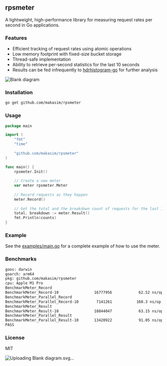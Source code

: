 ## rpsmeter

A lightweight, high-performance library for measuring request rates per second in Go applications.

### Features

- Efficient tracking of request rates using atomic operations
- Low memory footprint with fixed-size bucket storage
- Thread-safe implementation
- Ability to retrieve per-second statistics for the last 10 seconds
- Results can be fed infrequently to [hdrhistogram-go](https://github.com/HdrHistogram/hdrhistogram-go) for further analysis

![Blank diagram](https://github.com/user-attachments/assets/45f15804-868b-40aa-ba51-dcb42d329336)

### Installation

```bash
go get github.com/makasim/rpsmeter
```

### Usage

```go
package main

import (
    "fmt"
    "time"
    
    "github.com/makasim/rpsmeter"
)

func main() {
	rpsmeter.Init()
	
    // Create a new meter
    var meter rpsmeter.Meter
    
    // Record requests as they happen
    meter.Record()
    
    // Get the total and the breakdown count of requests for the last 10 seconds
    total, breakdown := meter.Result()
    fmt.Println(counts)
}
```

### Example

See the [examples/main.go](examples/main.go) for a complete example of how to use the meter.

### Benchmarks

```bash
goos: darwin
goarch: arm64
pkg: github.com/makasim/rpsmeter
cpu: Apple M1 Pro
BenchmarkMeter_Record
BenchmarkMeter_Record-10             	16777956	        62.52 ns/op	       0 B/op	       0 allocs/op
BenchmarkMeter_Parallel_Record
BenchmarkMeter_Parallel_Record-10    	 7141261	       160.3 ns/op	       0 B/op	       0 allocs/op
BenchmarkMeter_Result
BenchmarkMeter_Result-10             	18844047	        63.15 ns/op	       0 B/op	       0 allocs/op
BenchmarkMeter_Parallel_Result
BenchmarkMeter_Parallel_Result-10    	13420922	        91.05 ns/op	       0 B/op	       0 allocs/op
PASS
```

### License

MIT





![Uploading<svg xmlns="http://www.w3.org/2000/svg" xmlns:xlink="http://www.w3.org/1999/xlink" xmlns:lucid="lucid" width="1242" height="201.38"><g transform="translate(-79 -199.62360346032693)" lucid:page-tab-id="0_0"><path d="M0 0h1500v500H0z" fill="#fff"/><path d="M980 285a6 6 0 0 1 6-6h328a6 6 0 0 1 6 6v109a6 6 0 0 1-6 6H986a6 6 0 0 1-6-6z" fill="#fff"/><path d="M981 285c0 .55-.45 1-1 1s-1-.45-1-1 .45-1 1-1 1 .45 1 1zm6-6c0 .55-.45 1-1 1s-1-.45-1-1 .45-1 1-1 1 .45 1 1zm8 0c0 .55-.45 1-1 1s-1-.45-1-1 .45-1 1-1 1 .45 1 1zm8 0c0 .55-.45 1-1 1s-1-.45-1-1 .45-1 1-1 1 .45 1 1zm8 0c0 .55-.45 1-1 1s-1-.45-1-1 .45-1 1-1 1 .45 1 1zm8 0c0 .55-.45 1-1 1s-1-.45-1-1 .45-1 1-1 1 .45 1 1zm8 0c0 .55-.45 1-1 1s-1-.45-1-1 .45-1 1-1 1 .45 1 1zm8 0c0 .55-.45 1-1 1s-1-.45-1-1 .45-1 1-1 1 .45 1 1zm8 0c0 .55-.45 1-1 1s-1-.45-1-1 .45-1 1-1 1 .45 1 1zm8 0c0 .55-.45 1-1 1s-1-.45-1-1 .45-1 1-1 1 .45 1 1zm8 0c0 .55-.45 1-1 1s-1-.45-1-1 .45-1 1-1 1 .45 1 1zm8 0c0 .55-.45 1-1 1s-1-.45-1-1 .45-1 1-1 1 .45 1 1zm8 0c0 .55-.45 1-1 1s-1-.45-1-1 .45-1 1-1 1 .45 1 1zm8 0c0 .55-.45 1-1 1s-1-.45-1-1 .45-1 1-1 1 .45 1 1zm8 0c0 .55-.45 1-1 1s-1-.45-1-1 .45-1 1-1 1 .45 1 1zm8 0c0 .55-.45 1-1 1s-1-.45-1-1 .45-1 1-1 1 .45 1 1zm8 0c0 .55-.45 1-1 1s-1-.45-1-1 .45-1 1-1 1 .45 1 1zm8 0c0 .55-.45 1-1 1s-1-.45-1-1 .45-1 1-1 1 .45 1 1zm8 0c0 .55-.45 1-1 1s-1-.45-1-1 .45-1 1-1 1 .45 1 1zm8 0c0 .55-.45 1-1 1s-1-.45-1-1 .45-1 1-1 1 .45 1 1zm8 0c0 .55-.45 1-1 1s-1-.45-1-1 .45-1 1-1 1 .45 1 1zm8 0c0 .55-.45 1-1 1s-1-.45-1-1 .45-1 1-1 1 .45 1 1zm8 0c0 .55-.45 1-1 1s-1-.45-1-1 .45-1 1-1 1 .45 1 1zm8 0c0 .55-.45 1-1 1s-1-.45-1-1 .45-1 1-1 1 .45 1 1zm8 0c0 .55-.45 1-1 1s-1-.45-1-1 .45-1 1-1 1 .45 1 1zm8 0c0 .55-.45 1-1 1s-1-.45-1-1 .45-1 1-1 1 .45 1 1zm8 0c0 .55-.45 1-1 1s-1-.45-1-1 .45-1 1-1 1 .45 1 1zm8 0c0 .55-.45 1-1 1s-1-.45-1-1 .45-1 1-1 1 .45 1 1zm8 0c0 .55-.45 1-1 1s-1-.45-1-1 .45-1 1-1 1 .45 1 1zm8 0c0 .55-.45 1-1 1s-1-.45-1-1 .45-1 1-1 1 .45 1 1zm8 0c0 .55-.45 1-1 1s-1-.45-1-1 .45-1 1-1 1 .45 1 1zm8 0c0 .55-.45 1-1 1s-1-.45-1-1 .45-1 1-1 1 .45 1 1zm8 0c0 .55-.45 1-1 1s-1-.45-1-1 .45-1 1-1 1 .45 1 1zm8 0c0 .55-.45 1-1 1s-1-.45-1-1 .45-1 1-1 1 .45 1 1zm8 0c0 .55-.45 1-1 1s-1-.45-1-1 .45-1 1-1 1 .45 1 1zm8 0c0 .55-.45 1-1 1s-1-.45-1-1 .45-1 1-1 1 .45 1 1zm8 0c0 .55-.45 1-1 1s-1-.45-1-1 .45-1 1-1 1 .45 1 1zm8 0c0 .55-.45 1-1 1s-1-.45-1-1 .45-1 1-1 1 .45 1 1zm8 0c0 .55-.45 1-1 1s-1-.45-1-1 .45-1 1-1 1 .45 1 1zm8 0c0 .55-.45 1-1 1s-1-.45-1-1 .45-1 1-1 1 .45 1 1zm8 0c0 .55-.45 1-1 1s-1-.45-1-1 .45-1 1-1 1 .45 1 1zm8 0c0 .55-.45 1-1 1s-1-.45-1-1 .45-1 1-1 1 .45 1 1zm8 0c0 .55-.45 1-1 1s-1-.45-1-1 .45-1 1-1 1 .45 1 1zm6 6c0 .55-.45 1-1 1s-1-.45-1-1 .45-1 1-1 1 .45 1 1zm0 7.8c0 .54-.45 1-1 1s-1-.46-1-1c0-.57.45-1 1-1s1 .43 1 1zm0 7.77c0 .55-.45 1-1 1s-1-.45-1-1 .45-1 1-1 1 .45 1 1zm0 7.8c0 .54-.45 1-1 1s-1-.46-1-1c0-.56.45-1 1-1s1 .44 1 1zm0 7.77c0 .56-.45 1-1 1s-1-.44-1-1c0-.55.45-1 1-1s1 .45 1 1zm0 7.8c0 .54-.45 1-1 1s-1-.46-1-1c0-.56.45-1 1-1s1 .44 1 1zm0 7.77c0 .57-.45 1-1 1s-1-.43-1-1c0-.54.45-1 1-1s1 .46 1 1zm0 7.8c0 .55-.45 1-1 1s-1-.45-1-1 .45-1 1-1 1 .45 1 1zm0 7.8c0 .54-.45 1-1 1s-1-.46-1-1c0-.57.45-1 1-1s1 .43 1 1zm0 7.77c0 .55-.45 1-1 1s-1-.45-1-1 .45-1 1-1 1 .45 1 1zm0 7.8c0 .54-.45 1-1 1s-1-.46-1-1c0-.56.45-1 1-1s1 .44 1 1zm0 7.77c0 .56-.45 1-1 1s-1-.44-1-1c0-.55.45-1 1-1s1 .45 1 1zm0 7.8c0 .54-.45 1-1 1s-1-.46-1-1c0-.56.45-1 1-1s1 .44 1 1zm0 7.77c0 .57-.45 1-1 1s-1-.43-1-1c0-.54.45-1 1-1s1 .46 1 1zm0 7.8c0 .55-.45 1-1 1s-1-.45-1-1 .45-1 1-1 1 .45 1 1zm-6 6c0 .55-.45 1-1 1s-1-.45-1-1 .45-1 1-1 1 .45 1 1zm-8 0c0 .55-.45 1-1 1s-1-.45-1-1 .45-1 1-1 1 .45 1 1zm-8 0c0 .55-.45 1-1 1s-1-.45-1-1 .45-1 1-1 1 .45 1 1zm-8 0c0 .55-.45 1-1 1s-1-.45-1-1 .45-1 1-1 1 .45 1 1zm-8 0c0 .55-.45 1-1 1s-1-.45-1-1 .45-1 1-1 1 .45 1 1zm-8 0c0 .55-.45 1-1 1s-1-.45-1-1 .45-1 1-1 1 .45 1 1zm-8 0c0 .55-.45 1-1 1s-1-.45-1-1 .45-1 1-1 1 .45 1 1zm-8 0c0 .55-.45 1-1 1s-1-.45-1-1 .45-1 1-1 1 .45 1 1zm-8 0c0 .55-.45 1-1 1s-1-.45-1-1 .45-1 1-1 1 .45 1 1zm-8 0c0 .55-.45 1-1 1s-1-.45-1-1 .45-1 1-1 1 .45 1 1zm-8 0c0 .55-.45 1-1 1s-1-.45-1-1 .45-1 1-1 1 .45 1 1zm-8 0c0 .55-.45 1-1 1s-1-.45-1-1 .45-1 1-1 1 .45 1 1zm-8 0c0 .55-.45 1-1 1s-1-.45-1-1 .45-1 1-1 1 .45 1 1zm-8 0c0 .55-.45 1-1 1s-1-.45-1-1 .45-1 1-1 1 .45 1 1zm-8 0c0 .55-.45 1-1 1s-1-.45-1-1 .45-1 1-1 1 .45 1 1zm-8 0c0 .55-.45 1-1 1s-1-.45-1-1 .45-1 1-1 1 .45 1 1zm-8 0c0 .55-.45 1-1 1s-1-.45-1-1 .45-1 1-1 1 .45 1 1zm-8 0c0 .55-.45 1-1 1s-1-.45-1-1 .45-1 1-1 1 .45 1 1zm-8 0c0 .55-.45 1-1 1s-1-.45-1-1 .45-1 1-1 1 .45 1 1zm-8 0c0 .55-.45 1-1 1s-1-.45-1-1 .45-1 1-1 1 .45 1 1zm-8 0c0 .55-.45 1-1 1s-1-.45-1-1 .45-1 1-1 1 .45 1 1zm-8 0c0 .55-.45 1-1 1s-1-.45-1-1 .45-1 1-1 1 .45 1 1zm-8 0c0 .55-.45 1-1 1s-1-.45-1-1 .45-1 1-1 1 .45 1 1zm-8 0c0 .55-.45 1-1 1s-1-.45-1-1 .45-1 1-1 1 .45 1 1zm-8 0c0 .55-.45 1-1 1s-1-.45-1-1 .45-1 1-1 1 .45 1 1zm-8 0c0 .55-.45 1-1 1s-1-.45-1-1 .45-1 1-1 1 .45 1 1zm-8 0c0 .55-.45 1-1 1s-1-.45-1-1 .45-1 1-1 1 .45 1 1zm-8 0c0 .55-.45 1-1 1s-1-.45-1-1 .45-1 1-1 1 .45 1 1zm-8 0c0 .55-.45 1-1 1s-1-.45-1-1 .45-1 1-1 1 .45 1 1zm-8 0c0 .55-.45 1-1 1s-1-.45-1-1 .45-1 1-1 1 .45 1 1zm-8 0c0 .55-.45 1-1 1s-1-.45-1-1 .45-1 1-1 1 .45 1 1zm-8 0c0 .55-.45 1-1 1s-1-.45-1-1 .45-1 1-1 1 .45 1 1zm-8 0c0 .55-.45 1-1 1s-1-.45-1-1 .45-1 1-1 1 .45 1 1zm-8 0c0 .55-.45 1-1 1s-1-.45-1-1 .45-1 1-1 1 .45 1 1zm-8 0c0 .55-.45 1-1 1s-1-.45-1-1 .45-1 1-1 1 .45 1 1zm-8 0c0 .55-.45 1-1 1s-1-.45-1-1 .45-1 1-1 1 .45 1 1zm-8 0c0 .55-.45 1-1 1s-1-.45-1-1 .45-1 1-1 1 .45 1 1zm-8 0c0 .55-.45 1-1 1s-1-.45-1-1 .45-1 1-1 1 .45 1 1zm-8 0c0 .55-.45 1-1 1s-1-.45-1-1 .45-1 1-1 1 .45 1 1zm-8 0c0 .55-.45 1-1 1s-1-.45-1-1 .45-1 1-1 1 .45 1 1zm-8 0c0 .55-.45 1-1 1s-1-.45-1-1 .45-1 1-1 1 .45 1 1zm-8 0c0 .55-.45 1-1 1s-1-.45-1-1 .45-1 1-1 1 .45 1 1zm-6-6c0 .55-.45 1-1 1s-1-.45-1-1 .45-1 1-1 1 .45 1 1zm0-7.8c0 .57-.45 1-1 1s-1-.43-1-1c0-.54.45-1 1-1s1 .46 1 1zm0-7.77c0 .55-.45 1-1 1s-1-.45-1-1 .45-1 1-1 1 .45 1 1zm0-7.8c0 .56-.45 1-1 1s-1-.44-1-1c0-.54.45-1 1-1s1 .46 1 1zm0-7.77c0 .55-.45 1-1 1s-1-.45-1-1c0-.56.45-1 1-1s1 .44 1 1zm0-7.8c0 .56-.45 1-1 1s-1-.44-1-1c0-.54.45-1 1-1s1 .46 1 1zm0-7.77c0 .54-.45 1-1 1s-1-.46-1-1c0-.57.45-1 1-1s1 .43 1 1zm0-7.8c0 .55-.45 1-1 1s-1-.45-1-1 .45-1 1-1 1 .45 1 1zm0-7.8c0 .57-.45 1-1 1s-1-.43-1-1c0-.54.45-1 1-1s1 .46 1 1zm0-7.77c0 .55-.45 1-1 1s-1-.45-1-1 .45-1 1-1 1 .45 1 1zm0-7.8c0 .56-.45 1-1 1s-1-.44-1-1c0-.54.45-1 1-1s1 .46 1 1zm0-7.77c0 .55-.45 1-1 1s-1-.45-1-1c0-.56.45-1 1-1s1 .44 1 1zm0-7.8c0 .56-.45 1-1 1s-1-.44-1-1c0-.54.45-1 1-1s1 .46 1 1zm0-7.77c0 .54-.45 1-1 1s-1-.46-1-1c0-.57.45-1 1-1s1 .43 1 1z" fill="#3a414a"/><use xlink:href="#a" transform="matrix(1,0,0,1,991.9999999999999,291) translate(115.68771701388889 57.90277777777778)"/><path d="M80 285a6 6 0 0 1 6-6h488a6 6 0 0 1 6 6v109a6 6 0 0 1-6 6H86a6 6 0 0 1-6-6z" fill="#fff"/><path d="M81 285c0 .55-.45 1-1 1s-1-.45-1-1 .45-1 1-1 1 .45 1 1zm6-6c0 .55-.45 1-1 1s-1-.45-1-1 .45-1 1-1 1 .45 1 1zm8 0c0 .55-.45 1-1 1s-1-.45-1-1 .45-1 1-1 1 .45 1 1zm8 0c0 .55-.45 1-1 1s-1-.45-1-1 .45-1 1-1 1 .45 1 1zm8 0c0 .55-.45 1-1 1s-1-.45-1-1 .45-1 1-1 1 .45 1 1zm8 0c0 .55-.45 1-1 1s-1-.45-1-1 .45-1 1-1 1 .45 1 1zm8 0c0 .55-.45 1-1 1s-1-.45-1-1 .45-1 1-1 1 .45 1 1zm8 0c0 .55-.45 1-1 1s-1-.45-1-1 .45-1 1-1 1 .45 1 1zm8 0c0 .55-.45 1-1 1s-1-.45-1-1 .45-1 1-1 1 .45 1 1zm8 0c0 .55-.45 1-1 1s-1-.45-1-1 .45-1 1-1 1 .45 1 1zm8 0c0 .55-.45 1-1 1s-1-.45-1-1 .45-1 1-1 1 .45 1 1zm8 0c0 .55-.45 1-1 1s-1-.45-1-1 .45-1 1-1 1 .45 1 1zm8 0c0 .55-.45 1-1 1s-1-.45-1-1 .45-1 1-1 1 .45 1 1zm8 0c0 .55-.45 1-1 1s-1-.45-1-1 .45-1 1-1 1 .45 1 1zm8 0c0 .55-.45 1-1 1s-1-.45-1-1 .45-1 1-1 1 .45 1 1zm8 0c0 .55-.45 1-1 1s-1-.45-1-1 .45-1 1-1 1 .45 1 1zm8 0c0 .55-.45 1-1 1s-1-.45-1-1 .45-1 1-1 1 .45 1 1zm8 0c0 .55-.45 1-1 1s-1-.45-1-1 .45-1 1-1 1 .45 1 1zm8 0c0 .55-.45 1-1 1s-1-.45-1-1 .45-1 1-1 1 .45 1 1zm8 0c0 .55-.45 1-1 1s-1-.45-1-1 .45-1 1-1 1 .45 1 1zm8 0c0 .55-.45 1-1 1s-1-.45-1-1 .45-1 1-1 1 .45 1 1zm8 0c0 .55-.45 1-1 1s-1-.45-1-1 .45-1 1-1 1 .45 1 1zm8 0c0 .55-.45 1-1 1s-1-.45-1-1 .45-1 1-1 1 .45 1 1zm8 0c0 .55-.45 1-1 1s-1-.45-1-1 .45-1 1-1 1 .45 1 1zm8 0c0 .55-.45 1-1 1s-1-.45-1-1 .45-1 1-1 1 .45 1 1zm8 0c0 .55-.45 1-1 1s-1-.45-1-1 .45-1 1-1 1 .45 1 1zm8 0c0 .55-.45 1-1 1s-1-.45-1-1 .45-1 1-1 1 .45 1 1zm8 0c0 .55-.45 1-1 1s-1-.45-1-1 .45-1 1-1 1 .45 1 1zm8 0c0 .55-.45 1-1 1s-1-.45-1-1 .45-1 1-1 1 .45 1 1zm8 0c0 .55-.45 1-1 1s-1-.45-1-1 .45-1 1-1 1 .45 1 1zm8 0c0 .55-.45 1-1 1s-1-.45-1-1 .45-1 1-1 1 .45 1 1zm8 0c0 .55-.45 1-1 1s-1-.45-1-1 .45-1 1-1 1 .45 1 1zm8 0c0 .55-.45 1-1 1s-1-.45-1-1 .45-1 1-1 1 .45 1 1zm8 0c0 .55-.45 1-1 1s-1-.45-1-1 .45-1 1-1 1 .45 1 1zm8 0c0 .55-.45 1-1 1s-1-.45-1-1 .45-1 1-1 1 .45 1 1zm8 0c0 .55-.45 1-1 1s-1-.45-1-1 .45-1 1-1 1 .45 1 1zm8 0c0 .55-.45 1-1 1s-1-.45-1-1 .45-1 1-1 1 .45 1 1zm8 0c0 .55-.45 1-1 1s-1-.45-1-1 .45-1 1-1 1 .45 1 1zm8 0c0 .55-.45 1-1 1s-1-.45-1-1 .45-1 1-1 1 .45 1 1zm8 0c0 .55-.45 1-1 1s-1-.45-1-1 .45-1 1-1 1 .45 1 1zm8 0c0 .55-.45 1-1 1s-1-.45-1-1 .45-1 1-1 1 .45 1 1zm8 0c0 .55-.45 1-1 1s-1-.45-1-1 .45-1 1-1 1 .45 1 1zm8 0c0 .55-.45 1-1 1s-1-.45-1-1 .45-1 1-1 1 .45 1 1zm8 0c0 .55-.45 1-1 1s-1-.45-1-1 .45-1 1-1 1 .45 1 1zm8 0c0 .55-.45 1-1 1s-1-.45-1-1 .45-1 1-1 1 .45 1 1zm8 0c0 .55-.45 1-1 1s-1-.45-1-1 .45-1 1-1 1 .45 1 1zm8 0c0 .55-.45 1-1 1s-1-.45-1-1 .45-1 1-1 1 .45 1 1zm8 0c0 .55-.45 1-1 1s-1-.45-1-1 .45-1 1-1 1 .45 1 1zm8 0c0 .55-.45 1-1 1s-1-.45-1-1 .45-1 1-1 1 .45 1 1zm8 0c0 .55-.45 1-1 1s-1-.45-1-1 .45-1 1-1 1 .45 1 1zm8 0c0 .55-.45 1-1 1s-1-.45-1-1 .45-1 1-1 1 .45 1 1zm8 0c0 .55-.45 1-1 1s-1-.45-1-1 .45-1 1-1 1 .45 1 1zm8 0c0 .55-.45 1-1 1s-1-.45-1-1 .45-1 1-1 1 .45 1 1zm8 0c0 .55-.45 1-1 1s-1-.45-1-1 .45-1 1-1 1 .45 1 1zm8 0c0 .55-.45 1-1 1s-1-.45-1-1 .45-1 1-1 1 .45 1 1zm8 0c0 .55-.45 1-1 1s-1-.45-1-1 .45-1 1-1 1 .45 1 1zm8 0c0 .55-.45 1-1 1s-1-.45-1-1 .45-1 1-1 1 .45 1 1zm8 0c0 .55-.45 1-1 1s-1-.45-1-1 .45-1 1-1 1 .45 1 1zm8 0c0 .55-.45 1-1 1s-1-.45-1-1 .45-1 1-1 1 .45 1 1zm8 0c0 .55-.45 1-1 1s-1-.45-1-1 .45-1 1-1 1 .45 1 1zm8 0c0 .55-.45 1-1 1s-1-.45-1-1 .45-1 1-1 1 .45 1 1zm8 0c0 .55-.45 1-1 1s-1-.45-1-1 .45-1 1-1 1 .45 1 1zm8 0c0 .55-.45 1-1 1s-1-.45-1-1 .45-1 1-1 1 .45 1 1zm6 6c0 .55-.45 1-1 1s-1-.45-1-1 .45-1 1-1 1 .45 1 1zm0 7.8c0 .54-.45 1-1 1s-1-.46-1-1c0-.57.45-1 1-1s1 .43 1 1zm0 7.77c0 .55-.45 1-1 1s-1-.45-1-1 .45-1 1-1 1 .45 1 1zm0 7.8c0 .54-.45 1-1 1s-1-.46-1-1c0-.56.45-1 1-1s1 .44 1 1zm0 7.77c0 .56-.45 1-1 1s-1-.44-1-1c0-.55.45-1 1-1s1 .45 1 1zm0 7.8c0 .54-.45 1-1 1s-1-.46-1-1c0-.56.45-1 1-1s1 .44 1 1zm0 7.77c0 .57-.45 1-1 1s-1-.43-1-1c0-.54.45-1 1-1s1 .46 1 1zm0 7.8c0 .55-.45 1-1 1s-1-.45-1-1 .45-1 1-1 1 .45 1 1zm0 7.8c0 .54-.45 1-1 1s-1-.46-1-1c0-.57.45-1 1-1s1 .43 1 1zm0 7.77c0 .55-.45 1-1 1s-1-.45-1-1 .45-1 1-1 1 .45 1 1zm0 7.8c0 .54-.45 1-1 1s-1-.46-1-1c0-.56.45-1 1-1s1 .44 1 1zm0 7.77c0 .56-.45 1-1 1s-1-.44-1-1c0-.55.45-1 1-1s1 .45 1 1zm0 7.8c0 .54-.45 1-1 1s-1-.46-1-1c0-.56.45-1 1-1s1 .44 1 1zm0 7.77c0 .57-.45 1-1 1s-1-.43-1-1c0-.54.45-1 1-1s1 .46 1 1zm0 7.8c0 .55-.45 1-1 1s-1-.45-1-1 .45-1 1-1 1 .45 1 1zm-6 6c0 .55-.45 1-1 1s-1-.45-1-1 .45-1 1-1 1 .45 1 1zm-8 0c0 .55-.45 1-1 1s-1-.45-1-1 .45-1 1-1 1 .45 1 1zm-8 0c0 .55-.45 1-1 1s-1-.45-1-1 .45-1 1-1 1 .45 1 1zm-8 0c0 .55-.45 1-1 1s-1-.45-1-1 .45-1 1-1 1 .45 1 1zm-8 0c0 .55-.45 1-1 1s-1-.45-1-1 .45-1 1-1 1 .45 1 1zm-8 0c0 .55-.45 1-1 1s-1-.45-1-1 .45-1 1-1 1 .45 1 1zm-8 0c0 .55-.45 1-1 1s-1-.45-1-1 .45-1 1-1 1 .45 1 1zm-8 0c0 .55-.45 1-1 1s-1-.45-1-1 .45-1 1-1 1 .45 1 1zm-8 0c0 .55-.45 1-1 1s-1-.45-1-1 .45-1 1-1 1 .45 1 1zm-8 0c0 .55-.45 1-1 1s-1-.45-1-1 .45-1 1-1 1 .45 1 1zm-8 0c0 .55-.45 1-1 1s-1-.45-1-1 .45-1 1-1 1 .45 1 1zm-8 0c0 .55-.45 1-1 1s-1-.45-1-1 .45-1 1-1 1 .45 1 1zm-8 0c0 .55-.45 1-1 1s-1-.45-1-1 .45-1 1-1 1 .45 1 1zm-8 0c0 .55-.45 1-1 1s-1-.45-1-1 .45-1 1-1 1 .45 1 1zm-8 0c0 .55-.45 1-1 1s-1-.45-1-1 .45-1 1-1 1 .45 1 1zm-8 0c0 .55-.45 1-1 1s-1-.45-1-1 .45-1 1-1 1 .45 1 1zm-8 0c0 .55-.45 1-1 1s-1-.45-1-1 .45-1 1-1 1 .45 1 1zm-8 0c0 .55-.45 1-1 1s-1-.45-1-1 .45-1 1-1 1 .45 1 1zm-8 0c0 .55-.45 1-1 1s-1-.45-1-1 .45-1 1-1 1 .45 1 1zm-8 0c0 .55-.45 1-1 1s-1-.45-1-1 .45-1 1-1 1 .45 1 1zm-8 0c0 .55-.45 1-1 1s-1-.45-1-1 .45-1 1-1 1 .45 1 1zm-8 0c0 .55-.45 1-1 1s-1-.45-1-1 .45-1 1-1 1 .45 1 1zm-8 0c0 .55-.45 1-1 1s-1-.45-1-1 .45-1 1-1 1 .45 1 1zm-8 0c0 .55-.45 1-1 1s-1-.45-1-1 .45-1 1-1 1 .45 1 1zm-8 0c0 .55-.45 1-1 1s-1-.45-1-1 .45-1 1-1 1 .45 1 1zm-8 0c0 .55-.45 1-1 1s-1-.45-1-1 .45-1 1-1 1 .45 1 1zm-8 0c0 .55-.45 1-1 1s-1-.45-1-1 .45-1 1-1 1 .45 1 1zm-8 0c0 .55-.45 1-1 1s-1-.45-1-1 .45-1 1-1 1 .45 1 1zm-8 0c0 .55-.45 1-1 1s-1-.45-1-1 .45-1 1-1 1 .45 1 1zm-8 0c0 .55-.45 1-1 1s-1-.45-1-1 .45-1 1-1 1 .45 1 1zm-8 0c0 .55-.45 1-1 1s-1-.45-1-1 .45-1 1-1 1 .45 1 1zm-8 0c0 .55-.45 1-1 1s-1-.45-1-1 .45-1 1-1 1 .45 1 1zm-8 0c0 .55-.45 1-1 1s-1-.45-1-1 .45-1 1-1 1 .45 1 1zm-8 0c0 .55-.45 1-1 1s-1-.45-1-1 .45-1 1-1 1 .45 1 1zm-8 0c0 .55-.45 1-1 1s-1-.45-1-1 .45-1 1-1 1 .45 1 1zm-8 0c0 .55-.45 1-1 1s-1-.45-1-1 .45-1 1-1 1 .45 1 1zm-8 0c0 .55-.45 1-1 1s-1-.45-1-1 .45-1 1-1 1 .45 1 1zm-8 0c0 .55-.45 1-1 1s-1-.45-1-1 .45-1 1-1 1 .45 1 1zm-8 0c0 .55-.45 1-1 1s-1-.45-1-1 .45-1 1-1 1 .45 1 1zm-8 0c0 .55-.45 1-1 1s-1-.45-1-1 .45-1 1-1 1 .45 1 1zm-8 0c0 .55-.45 1-1 1s-1-.45-1-1 .45-1 1-1 1 .45 1 1zm-8 0c0 .55-.45 1-1 1s-1-.45-1-1 .45-1 1-1 1 .45 1 1zm-8 0c0 .55-.45 1-1 1s-1-.45-1-1 .45-1 1-1 1 .45 1 1zm-8 0c0 .55-.45 1-1 1s-1-.45-1-1 .45-1 1-1 1 .45 1 1zm-8 0c0 .55-.45 1-1 1s-1-.45-1-1 .45-1 1-1 1 .45 1 1zm-8 0c0 .55-.45 1-1 1s-1-.45-1-1 .45-1 1-1 1 .45 1 1zm-8 0c0 .55-.45 1-1 1s-1-.45-1-1 .45-1 1-1 1 .45 1 1zm-8 0c0 .55-.45 1-1 1s-1-.45-1-1 .45-1 1-1 1 .45 1 1zm-8 0c0 .55-.45 1-1 1s-1-.45-1-1 .45-1 1-1 1 .45 1 1zm-8 0c0 .55-.45 1-1 1s-1-.45-1-1 .45-1 1-1 1 .45 1 1zm-8 0c0 .55-.45 1-1 1s-1-.45-1-1 .45-1 1-1 1 .45 1 1zm-8 0c0 .55-.45 1-1 1s-1-.45-1-1 .45-1 1-1 1 .45 1 1zm-8 0c0 .55-.45 1-1 1s-1-.45-1-1 .45-1 1-1 1 .45 1 1zm-8 0c0 .55-.45 1-1 1s-1-.45-1-1 .45-1 1-1 1 .45 1 1zm-8 0c0 .55-.45 1-1 1s-1-.45-1-1 .45-1 1-1 1 .45 1 1zm-8 0c0 .55-.45 1-1 1s-1-.45-1-1 .45-1 1-1 1 .45 1 1zm-8 0c0 .55-.45 1-1 1s-1-.45-1-1 .45-1 1-1 1 .45 1 1zm-8 0c0 .55-.45 1-1 1s-1-.45-1-1 .45-1 1-1 1 .45 1 1zm-8 0c0 .55-.45 1-1 1s-1-.45-1-1 .45-1 1-1 1 .45 1 1zm-8 0c0 .55-.45 1-1 1s-1-.45-1-1 .45-1 1-1 1 .45 1 1zm-8 0c0 .55-.45 1-1 1s-1-.45-1-1 .45-1 1-1 1 .45 1 1zm-8 0c0 .55-.45 1-1 1s-1-.45-1-1 .45-1 1-1 1 .45 1 1zm-6-6c0 .55-.45 1-1 1s-1-.45-1-1 .45-1 1-1 1 .45 1 1zm0-7.8c0 .57-.45 1-1 1s-1-.43-1-1c0-.54.45-1 1-1s1 .46 1 1zm0-7.77c0 .55-.45 1-1 1s-1-.45-1-1 .45-1 1-1 1 .45 1 1zm0-7.8c0 .56-.45 1-1 1s-1-.44-1-1c0-.54.45-1 1-1s1 .46 1 1zm0-7.77c0 .55-.45 1-1 1s-1-.45-1-1c0-.56.45-1 1-1s1 .44 1 1zm0-7.8c0 .56-.45 1-1 1s-1-.44-1-1c0-.54.45-1 1-1s1 .46 1 1zm0-7.77c0 .54-.45 1-1 1s-1-.46-1-1c0-.57.45-1 1-1s1 .43 1 1zm0-7.8c0 .55-.45 1-1 1s-1-.45-1-1 .45-1 1-1 1 .45 1 1zm0-7.8c0 .57-.45 1-1 1s-1-.43-1-1c0-.54.45-1 1-1s1 .46 1 1zm0-7.77c0 .55-.45 1-1 1s-1-.45-1-1 .45-1 1-1 1 .45 1 1zm0-7.8c0 .56-.45 1-1 1s-1-.44-1-1c0-.54.45-1 1-1s1 .46 1 1zm0-7.77c0 .55-.45 1-1 1s-1-.45-1-1c0-.56.45-1 1-1s1 .44 1 1zm0-7.8c0 .56-.45 1-1 1s-1-.44-1-1c0-.54.45-1 1-1s1 .46 1 1zm0-7.77c0 .54-.45 1-1 1s-1-.46-1-1c0-.57.45-1 1-1s1 .43 1 1z" fill="#3a414a"/><use xlink:href="#a" transform="matrix(1,0,0,1,92,291) translate(195.68771701388889 57.90277777777778)"/><path d="M100 306a6 6 0 0 1 6-6h68a6 6 0 0 1 6 6v68a6 6 0 0 1-6 6h-68a6 6 0 0 1-6-6z" stroke="#3a414a" stroke-width="2" fill="#fff"/><use xlink:href="#b" transform="matrix(1,0,0,1,112,312) translate(21.245442708333336 35.52777777777778)"/><path d="M180 306a6 6 0 0 1 6-6h68a6 6 0 0 1 6 6v68a6 6 0 0 1-6 6h-68a6 6 0 0 1-6-6z" stroke="#3a414a" stroke-width="2" fill="#fff"/><use xlink:href="#c" transform="matrix(1,0,0,1,192,312) translate(21.223741319444443 35.52777777777778)"/><path d="M260 306a6 6 0 0 1 6-6h68a6 6 0 0 1 6 6v68a6 6 0 0 1-6 6h-68a6 6 0 0 1-6-6z" stroke="#3a414a" stroke-width="2" fill="#fff"/><use xlink:href="#d" transform="matrix(1,0,0,1,272,312) translate(21.712022569444443 35.52777777777778)"/><path d="M340 306a6 6 0 0 1 6-6h68a6 6 0 0 1 6 6v68a6 6 0 0 1-6 6h-68a6 6 0 0 1-6-6z" stroke="#3a414a" stroke-width="2" fill="#fff"/><use xlink:href="#e" transform="matrix(1,0,0,1,352,312) translate(20.99045138888889 35.52777777777778)"/><path d="M420 306a6 6 0 0 1 6-6h68a6 6 0 0 1 6 6v68a6 6 0 0 1-6 6h-68a6 6 0 0 1-6-6z" stroke="#3a414a" stroke-width="2" fill="#fff"/><use xlink:href="#f" transform="matrix(1,0,0,1,432,312) translate(21.126085069444443 35.52777777777778)"/><path d="M500 306a6 6 0 0 1 6-6h68a6 6 0 0 1 6 6v68a6 6 0 0 1-6 6h-68a6 6 0 0 1-6-6z" stroke="#3a414a" stroke-width="2" fill="#fff"/><use xlink:href="#g" transform="matrix(1,0,0,1,512,312) translate(21.13693576388889 35.52777777777778)"/><path d="M580 306a6 6 0 0 1 6-6h68a6 6 0 0 1 6 6v68a6 6 0 0 1-6 6h-68a6 6 0 0 1-6-6z" stroke="#3a414a" stroke-width="2" fill="#fff"/><use xlink:href="#c" transform="matrix(1,0,0,1,592,312) translate(21.223741319444443 35.52777777777778)"/><path d="M660 306a6 6 0 0 1 6-6h68a6 6 0 0 1 6 6v68a6 6 0 0 1-6 6h-68a6 6 0 0 1-6-6z" stroke="#3a414a" stroke-width="2" fill="#fff"/><use xlink:href="#b" transform="matrix(1,0,0,1,672,312) translate(21.245442708333336 35.52777777777778)"/><path d="M740 306a6 6 0 0 1 6-6h68a6 6 0 0 1 6 6v68a6 6 0 0 1-6 6h-68a6 6 0 0 1-6-6z" stroke="#3a414a" stroke-width="2" fill="#fff"/><use xlink:href="#e" transform="matrix(1,0,0,1,752,312) translate(20.99045138888889 35.52777777777778)"/><path d="M820 306a6 6 0 0 1 6-6h68a6 6 0 0 1 6 6v68a6 6 0 0 1-6 6h-68a6 6 0 0 1-6-6z" stroke="#3a414a" stroke-width="2" fill="#fff"/><use xlink:href="#e" transform="matrix(1,0,0,1,832,312) translate(20.99045138888889 35.52777777777778)"/><path d="M900 306a6 6 0 0 1 6-6h68a6 6 0 0 1 6 6v68a6 6 0 0 1-6 6h-68a6 6 0 0 1-6-6z" stroke="#3a414a" stroke-width="2" fill="#fff"/><use xlink:href="#d" transform="matrix(1,0,0,1,912,312) translate(21.712022569444443 35.52777777777778)"/><path d="M980 306a6 6 0 0 1 6-6h68a6 6 0 0 1 6 6v68a6 6 0 0 1-6 6h-68a6 6 0 0 1-6-6z" stroke="#3a414a" stroke-width="2" fill="#fff"/><use xlink:href="#c" transform="matrix(1,0,0,1,992,312) translate(21.223741319444443 35.52777777777778)"/><path d="M1060 306a6 6 0 0 1 6-6h68a6 6 0 0 1 6 6v68a6 6 0 0 1-6 6h-68a6 6 0 0 1-6-6z" stroke="#3a414a" stroke-width="2" fill="#fff"/><use xlink:href="#g" transform="matrix(1,0,0,1,1072,312) translate(21.13693576388889 35.52777777777778)"/><path d="M1140 306a6 6 0 0 1 6-6h68a6 6 0 0 1 6 6v68a6 6 0 0 1-6 6h-68a6 6 0 0 1-6-6z" stroke="#3a414a" stroke-width="2" fill="#fff"/><use xlink:href="#h" transform="matrix(1,0,0,1,1152,312) translate(16.704427083333336 35.52777777777778)"/><path d="M1220 306a6 6 0 0 1 6-6h68a6 6 0 0 1 6 6v68a6 6 0 0 1-6 6h-68a6 6 0 0 1-6-6z" stroke="#3a414a" stroke-width="2" fill="#fff"/><use xlink:href="#f" transform="matrix(1,0,0,1,1232,312) translate(21.126085069444443 35.52777777777778)"/><path d="M700 221v59.5M700 221.03V220" stroke="#3a414a" stroke-width="2" fill="none"/><path d="M700 295.76l-4.63-14.26h9.26z" stroke="#3a414a" stroke-width="2" fill="#3a414a"/><use xlink:href="#i" transform="matrix(1,0,0,1,708,199.62360346032693) translate(0 17.22222222222222)"/><use xlink:href="#j" transform="matrix(1,0,0,1,708,199.62360346032693) translate(0 38.732638888888886)"/><path d="M860 221v59.5M860 221.03V220" stroke="#3a414a" stroke-width="2" fill="none"/><path d="M860 295.76l-4.63-14.26h9.26z" stroke="#3a414a" stroke-width="2" fill="#3a414a"/><use xlink:href="#k" transform="matrix(1,0,0,1,868,209.24479166666666) translate(0 17.22222222222222)"/><path d="M578.56 260H476.38M578.55 260h.5" stroke="#3a414a" fill="none"/><path d="M461.62 260l14.26-4.63v9.26z" stroke="#3a414a" fill="#3a414a"/><use xlink:href="#l" transform="matrix(1,0,0,1,480.796607001497,234.48958333333334) translate(0 17.22222222222222)"/><use xlink:href="#m" transform="matrix(1,0,0,1,480.796607001497,234.48958333333334) translate(8.42013888888889 17.22222222222222)"/><use xlink:href="#n" transform="matrix(1,0,0,1,480.796607001497,234.48958333333334) translate(49.470486111111114 17.22222222222222)"/><path d="M1319.5 260h-102.17M1319.5 260h.5" stroke="#3a414a" fill="none"/><path d="M1202.56 260l14.27-4.63v9.26z" stroke="#3a414a" fill="#3a414a"/><defs><path d="M180 0v-1490h510c348 0 508 209 508 474 0 266-160 477-507 477H370V0H180zm190-706h312c236 0 327-133 327-310 0-176-91-307-329-307H370v617" id="o"/><path d="M158 0v-1118h174v172h12c41-113 157-188 290-188 26 0 70 2 91 3v181c-11-2-60-10-108-10-161 0-279 109-279 260V0H158" id="p"/><path d="M613 24c-304 0-509-231-509-576 0-350 205-580 509-580 305 0 511 230 511 580 0 345-206 576-511 576zm0-161c226 0 329-195 329-415 0-222-103-419-329-419-223 0-326 196-326 419 0 220 103 415 326 415" id="q"/><path d="M613 24c-304 0-509-231-509-576 0-350 205-580 509-580 216 0 392 114 453 309l-173 49c-33-115-133-197-280-197-223 0-326 196-326 419 0 220 103 415 326 415 150 0 252-85 285-206l172 49C1010-95 832 24 613 24" id="r"/><path d="M628 24c-324 0-524-230-524-574 0-343 198-582 503-582 237 0 487 146 487 559v75H286c9 234 145 362 343 362 132 0 231-58 273-172l174 48C1024-91 857 24 628 24zM287-650h624c-17-190-120-322-304-322-192 0-309 151-320 322" id="s"/><path d="M538 24C308 24 148-78 108-271l171-41c32 123 123 178 257 178 156 0 256-77 256-169 0-77-54-128-164-154l-186-44c-203-48-300-148-300-305 0-192 176-326 414-326 230 0 351 112 402 269l-163 42c-31-80-94-158-238-158-133 0-233 69-233 162 0 83 57 129 188 160l169 40c203 48 298 149 298 302 0 196-179 339-441 339" id="t"/><g id="a"><use transform="matrix(0.010850694444444444,0,0,0.010850694444444444,0,0)" xlink:href="#o"/><use transform="matrix(0.010850694444444444,0,0,0.010850694444444444,14.192708333333332,0)" xlink:href="#p"/><use transform="matrix(0.010850694444444444,0,0,0.010850694444444444,22.189670138888886,0)" xlink:href="#q"/><use transform="matrix(0.010850694444444444,0,0,0.010850694444444444,35.514322916666664,0)" xlink:href="#r"/><use transform="matrix(0.010850694444444444,0,0,0.010850694444444444,48.209635416666664,0)" xlink:href="#s"/><use transform="matrix(0.010850694444444444,0,0,0.010850694444444444,61.16536458333333,0)" xlink:href="#t"/><use transform="matrix(0.010850694444444444,0,0,0.010850694444444444,72.89496527777777,0)" xlink:href="#t"/></g><path d="M626 20c-262 0-458-168-468-396h184c12 133 134 229 284 229 180 0 311-137 311-326 0-192-136-335-323-335-92 0-196 33-255 78l-178-22 88-738h784v167H429l-51 435h8c61-51 160-87 263-87 273 0 474 211 474 499 0 286-210 496-497 496" id="u"/><use transform="matrix(0.010850694444444444,0,0,0.010850694444444444,0,0)" xlink:href="#u" id="b"/><path d="M154 0v-137l495-537c165-179 249-281 249-418 0-156-121-253-280-253-170 0-278 110-278 278H158c0-264 200-443 465-443 266 0 455 183 455 416 0 161-73 288-336 568L416-179v12h687V0H154" id="v"/><use transform="matrix(0.010850694444444444,0,0,0.010850694444444444,0,0)" xlink:href="#v" id="c"/><path d="M200 0l662-1311v-12H98v-167h963v177L400 0H200" id="w"/><use transform="matrix(0.010850694444444444,0,0,0.010850694444444444,0,0)" xlink:href="#w" id="d"/><path d="M646 20c-332 0-524-278-524-764 0-483 194-766 524-766s524 283 524 766c0 485-191 764-524 764zm0-166c218 0 341-220 341-598 0-380-123-601-341-601s-341 222-341 601c0 378 123 598 341 598" id="x"/><use transform="matrix(0.010850694444444444,0,0,0.010850694444444444,0,0)" xlink:href="#x" id="e"/><path d="M633 20c-303 0-511-173-511-416 0-188 124-348 291-378v-8c-145-37-237-174-237-332 0-227 192-396 457-396 261 0 456 169 456 396 0 158-94 295-235 332v8c162 30 291 190 291 378 0 243-212 416-512 416zm0-165c197 0 322-103 322-261 0-165-138-283-322-283-188 0-324 118-324 283 0 158 123 261 324 261zm0-703c157 0 272-101 272-252 0-149-110-246-272-246-165 0-273 97-273 246 0 151 112 252 273 252" id="y"/><use transform="matrix(0.010850694444444444,0,0,0.010850694444444444,0,0)" xlink:href="#y" id="f"/><path d="M635 20c-292 0-500-160-510-396h192c11 142 145 229 315 229 187 0 323-105 323-260 0-161-125-274-346-274H488v-165h121c174 0 294-100 294-254 0-148-104-245-266-245-152 0-291 85-297 230H157c8-234 222-395 484-395 278 0 448 188 448 400 0 168-95 291-247 336v12c190 31 301 169 301 357 0 244-216 425-508 425" id="z"/><use transform="matrix(0.010850694444444444,0,0,0.010850694444444444,0,0)" xlink:href="#z" id="g"/><path d="M653-1490V0H466v-1314h-10L96-1047v-204l324-239h233" id="A"/><g id="h"><use transform="matrix(0.010850694444444444,0,0,0.010850694444444444,0,0)" xlink:href="#A"/><use transform="matrix(0.010850694444444444,0,0,0.010850694444444444,9.038628472222221,0)" xlink:href="#v"/></g><path fill="#333" d="M135 0v-1490h340l471 754c59 97 122 210 187 365-32-387-14-721-19-1119h312V0h-341C855-382 627-689 427-1113c32 420 16 695 20 1113H135" id="B"/><path fill="#333" d="M628 22C291 22 81-210 81-554c0-346 210-578 547-578 336 0 547 232 547 578 0 344-211 576-547 576zm0-236c160 0 242-146 242-341 0-197-82-341-242-341S387-753 387-555c0 195 81 341 241 341" id="C"/><path fill="#333" d="M361 0L31-1118h315c68 295 127 523 188 845 63-317 128-551 199-845h276c71 296 131 525 196 846 57-321 119-552 186-846h319L1378 0h-305c-73-261-148-486-204-771C813-484 740-261 666 0H361" id="D"/><g id="i"><use transform="matrix(0.008680555555555556,0,0,0.008680555555555556,0,0)" xlink:href="#B"/><use transform="matrix(0.008680555555555556,0,0,0.008680555555555556,13.550347222222223,0)" xlink:href="#C"/><use transform="matrix(0.008680555555555556,0,0,0.008680555555555556,24.210069444444446,0)" xlink:href="#D"/></g><path fill="#333" d="M440-1490V0H135v-1490h305" id="E"/><path fill="#333" d="M428-647V0H128v-1118h283l4 231c63-156 176-245 348-245 232 0 384 159 384 421V0H847v-659c0-139-76-222-202-222-128 0-217 86-217 234" id="F"/><path fill="#333" d="M628 22C291 22 81-210 81-554c0-346 210-578 547-578 265 0 455 142 497 372l-279 52c-25-116-99-188-215-188-160 0-244 139-244 341 0 200 84 341 244 341 116 0 193-74 217-195l279 51C1085-123 896 22 628 22" id="G"/><g id="j"><use transform="matrix(0.008680555555555556,0,0,0.008680555555555556,0,0)" xlink:href="#E"/><use transform="matrix(0.008680555555555556,0,0,0.008680555555555556,4.991319444444445,0)" xlink:href="#F"/><use transform="matrix(0.008680555555555556,0,0,0.008680555555555556,16.05902777777778,0)" xlink:href="#G"/></g><path fill="#333" d="M135 0v-1490h581c339 0 533 192 533 485 0 204-94 351-264 424L1302 0H964L680-532H440V0H135zm305-779h220c186 0 274-77 274-226 0-150-88-233-275-233H440v459" id="H"/><path fill="#333" d="M633 22C291 22 81-200 81-553c0-345 210-579 537-579 292 0 525 185 525 567v84H378c7 183 109 277 260 277 105 0 184-46 216-132l272 51C1071-99 893 22 633 22zM380-669h474c-15-146-94-237-233-237-143 0-229 99-241 237" id="I"/><path fill="#333" d="M572 22C302 22 117-98 78-306l279-48c29 105 101 156 224 156 114 0 185-48 185-115 0-118-228-130-337-155-215-49-322-150-322-317 0-215 187-347 470-347 265 0 424 116 466 298l-266 47c-24-76-87-130-196-130-98 0-174 46-174 113 0 56 38 95 144 117l201 40c216 44 320 143 320 302 0 220-207 367-500 367" id="J"/><path fill="#333" d="M683-1118v229H474v562c0 71 29 104 102 104 23 0 73-7 95-13l43 225C647 9 580 16 520 16 296 16 174-96 174-301v-588H20v-229h154v-266h300v266h209" id="K"/><g id="k"><use transform="matrix(0.008680555555555556,0,0,0.008680555555555556,0,0)" xlink:href="#H"/><use transform="matrix(0.008680555555555556,0,0,0.008680555555555556,11.458333333333334,0)" xlink:href="#I"/><use transform="matrix(0.008680555555555556,0,0,0.008680555555555556,22.048611111111114,0)" xlink:href="#J"/><use transform="matrix(0.008680555555555556,0,0,0.008680555555555556,32.005208333333336,0)" xlink:href="#I"/><use transform="matrix(0.008680555555555556,0,0,0.008680555555555556,42.595486111111114,0)" xlink:href="#K"/></g><path fill="#333" d="M135 0v-1490h305v1237h643V0H135" id="L"/><path fill="#333" d="M440 22C227 22 68-92 68-313c0-250 202-322 422-343 195-21 271-24 271-105 0-95-63-149-175-149-116 0-187 57-211 129l-275-46c57-194 237-305 487-305 240 0 474 108 474 379V0H777v-155h-10C713-51 605 22 440 22zm85-211c140 0 238-93 238-211v-121c-37 26-156 42-222 51-111 16-185 59-185 149 0 87 70 132 169 132" id="M"/><g id="m"><use transform="matrix(0.008680555555555556,0,0,0.008680555555555556,0,0)" xlink:href="#L"/><use transform="matrix(0.008680555555555556,0,0,0.008680555555555556,10.052083333333334,0)" xlink:href="#M"/><use transform="matrix(0.008680555555555556,0,0,0.008680555555555556,20.37326388888889,0)" xlink:href="#J"/><use transform="matrix(0.008680555555555556,0,0,0.008680555555555556,30.32986111111111,0)" xlink:href="#K"/></g><g id="n"><use transform="matrix(0.008680555555555556,0,0,0.008680555555555556,0,0)" xlink:href="#K"/><use transform="matrix(0.008680555555555556,0,0,0.008680555555555556,6.336805555555556,0)" xlink:href="#I"/><use transform="matrix(0.008680555555555556,0,0,0.008680555555555556,16.927083333333336,0)" xlink:href="#F"/></g></defs></g></svg> Blank diagram.svg…]()
